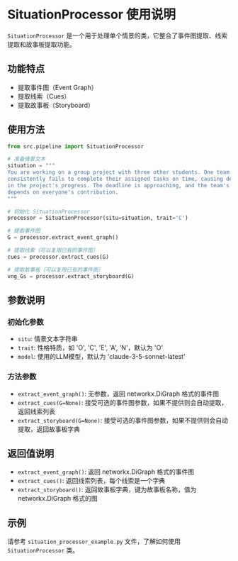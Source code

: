 # SituationProcessor 使用说明

`SituationProcessor` 是一个用于处理单个情景的类，它整合了事件图提取、线索提取和故事板提取功能。

## 功能特点

- 提取事件图（Event Graph）
- 提取线索（Cues）
- 提取故事板（Storyboard）

## 使用方法

```python
from src.pipeline import SituationProcessor

# 准备情景文本
situation = """
You are working on a group project with three other students. One team member
consistently fails to complete their assigned tasks on time, causing delays
in the project's progress. The deadline is approaching, and the team's grade
depends on everyone's contribution.
"""

# 初始化 SituationProcessor
processor = SituationProcessor(situ=situation, trait='C')

# 提取事件图
G = processor.extract_event_graph()

# 提取线索（可以复用已有的事件图）
cues = processor.extract_cues(G)

# 提取故事板（可以复用已有的事件图）
vng_Gs = processor.extract_storyboard(G)
```

## 参数说明

### 初始化参数

- `situ`: 情景文本字符串
- `trait`: 性格特质，如 'O', 'C', 'E', 'A', 'N'，默认为 'O'
- `model`: 使用的LLM模型，默认为 'claude-3-5-sonnet-latest'

### 方法参数

- `extract_event_graph()`: 无参数，返回 networkx.DiGraph 格式的事件图
- `extract_cues(G=None)`: 接受可选的事件图参数，如果不提供则会自动提取，返回线索列表
- `extract_storyboard(G=None)`: 接受可选的事件图参数，如果不提供则会自动提取，返回故事板字典

## 返回值说明

- `extract_event_graph()`: 返回 networkx.DiGraph 格式的事件图
- `extract_cues()`: 返回线索列表，每个线索是一个字典
- `extract_storyboard()`: 返回故事板字典，键为故事板名称，值为 networkx.DiGraph 格式的图

## 示例

请参考 `situation_processor_example.py` 文件，了解如何使用 `SituationProcessor` 类。
